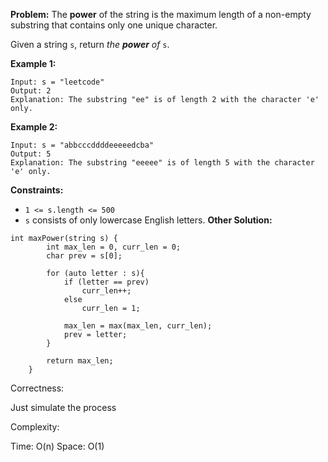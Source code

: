 **Problem:**
The **power** of the string is the maximum length of a non-empty substring that contains only one unique character.

Given a string `s`, return *the **power** of* `s`.

 

**Example 1:**

```
Input: s = "leetcode"
Output: 2
Explanation: The substring "ee" is of length 2 with the character 'e' only.
```

**Example 2:**

```
Input: s = "abbcccddddeeeeedcba"
Output: 5
Explanation: The substring "eeeee" is of length 5 with the character 'e' only.
```

 

**Constraints:**

- `1 <= s.length <= 500`
- `s` consists of only lowercase English letters.
**Other Solution:**
```
int maxPower(string s) {
        int max_len = 0, curr_len = 0;
        char prev = s[0];
        
        for (auto letter : s){
            if (letter == prev)
                curr_len++;
            else
                curr_len = 1;
            
            max_len = max(max_len, curr_len);
            prev = letter;
        }
        
        return max_len;
    }
```
Correctness:

Just simulate the process

Complexity:

Time: O(n)
Space: O(1)